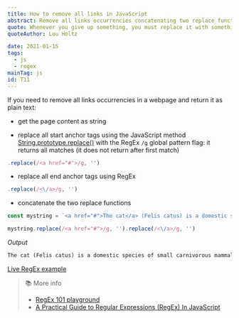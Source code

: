 ```yaml
---
title: How to remove all links in JavaScript
abstract: Remove all links occurrencies concatenating two replace functions.
quote: Whenever you give up something, you must replace it with something
quoteAuthor: Lou Holtz

date: 2021-01-15
tags:
  - js
  - regex
mainTag: js
id: T11
---
```


If you need to remove all links occurrencies in a webpage and return it as plain text:

- get the page content as string

- replace all start anchor tags using the JavaScript method [String.prototype.replace()](https://developer.mozilla.org/en-US/docs/Web/JavaScript/Reference/Global_Objects/String/replace) with the RegEx `/g` global pattern flag: it returns all matches (it does not return after first match)

```javascript
.replace(/<a href="#">/g, '')
```

- replace all end anchor tags using RegEx

```javascript
.replace(/<\/a>/g, '')
```

- concatenate the two replace functions

```javascript
const mystring = `<a href="#">The cat</a> (Felis catus) is a domestic species of small carnivorous mammal. It is the only domesticated species in the family <a href="#">Felidae</a> and is often referred to as the domestic cat to distinguish it from the wild members of the family.`

mystring.replace(/<a href="#">/g, '').replace(/<\/a>/g, '')
```

_Output_

```html
The cat (Felis catus) is a domestic species of small carnivorous mammal. It is the only domesticated species in the family Felidae and is often referred to as the domestic cat to distinguish it from the wild members of the family.
```

[Live RegEx example](https://regex101.com/r/iaHby4/2)

> 📚 More info
> - [RegEx 101 playground](https://regex101.com/)
> - [A Practical Guide to Regular Expressions (RegEx) In JavaScript](https://blog.bitsrc.io/a-beginners-guide-to-regular-expressions-regex-in-javascript-9c58feb27eb4)
